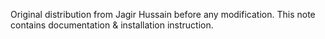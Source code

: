 Original distribution from Jagir Hussain before any modification.
This note contains documentation & installation instruction.
